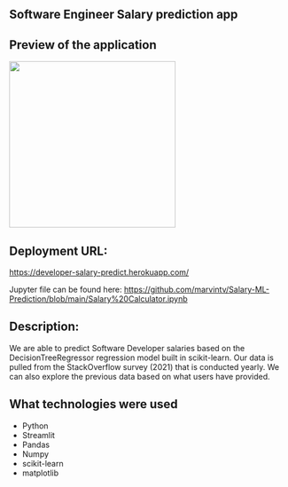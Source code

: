 ## Software Engineer Salary prediction app
## Preview of the application
<img src="https://i.imgur.com/hrsWBKp.png" width="300px"></img>
## Deployment URL:
https://developer-salary-predict.herokuapp.com/

Jupyter file can be found here:
https://github.com/marvintv/Salary-ML-Prediction/blob/main/Salary%20Calculator.ipynb

## Description: 
We are able to predict Software Developer salaries based on the DecisionTreeRegressor regression model built in scikit-learn. Our data is pulled from the StackOverflow survey (2021) that is conducted yearly. We can also explore the previous data based on what users have provided.

## What technologies were used
- Python
- Streamlit
- Pandas
- Numpy
- scikit-learn
- matplotlib
